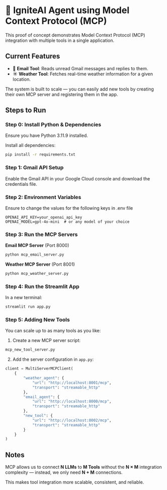 # 🧠 IgniteAI Agent using Model Context Protocol (MCP)

This proof of concept demonstrates Model Context Protocol (MCP) integration with multiple tools in a single application.

## Current Features

- 📧 **Email Tool**: Reads unread Gmail messages and replies to them.
- ☀️ **Weather Tool**: Fetches real-time weather information for a given location.

The system is built to scale — you can easily add new tools by creating their own MCP server and registering them in the app.

## Steps to Run

### Step 0: Install Python & Dependencies

Ensure you have Python 3.11.9 installed.

Install all dependencies:

```bash
pip install -r requirements.txt
```

### Step 1: Gmail API Setup

Enable the Gmail API in your Google Cloud console and download the credentials file.

### Step 2: Environment Variables

Ensure to change the values for the following keys in .env file

```env
OPENAI_API_KEY=your_openai_api_key
OPENAI_MODEL=gpt-4o-mini  # or any model of your choice
```

### Step 3: Run the MCP Servers

**Email MCP Server** (Port 8000)

```bash
python mcp_email_server.py
```

**Weather MCP Server** (Port 8001)

```bash
python mcp_weather_server.py
```

### Step 4: Run the Streamlit App

In a new terminal:

```bash
streamlit run app.py
```

### Step 5: Adding New Tools

You can scale up to as many tools as you like:

1. Create a new MCP server script:

```bash
mcp_new_tool_server.py
```

2. Add the server configuration in `app.py`:

```python
client = MultiServerMCPClient(
    {
        "weather_agent": {
            "url": "http://localhost:8001/mcp",
            "transport": "streamable_http"
        },
        "email_agent": {
            "url": "http://localhost:8000/mcp",
            "transport": "streamable_http"
        },
        "new_tool": {
            "url": "http://localhost:8002/mcp",
            "transport": "streamable_http"
        }
    }
)
```

## Notes

MCP allows us to connect **N LLMs** to **M Tools** without the **N × M** integration complexity — instead, we only need **N + M** connections.

This makes tool integration more scalable, consistent, and reliable.